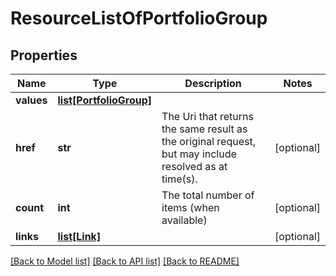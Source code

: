 # ResourceListOfPortfolioGroup

## Properties
Name | Type | Description | Notes
------------ | ------------- | ------------- | -------------
**values** | [**list[PortfolioGroup]**](PortfolioGroup.md) |  | 
**href** | **str** | The Uri that returns the same result as the original request,  but may include resolved as at time(s). | [optional] 
**count** | **int** | The total number of items (when available) | [optional] 
**links** | [**list[Link]**](Link.md) |  | [optional] 

[[Back to Model list]](../README.md#documentation-for-models) [[Back to API list]](../README.md#documentation-for-api-endpoints) [[Back to README]](../README.md)


